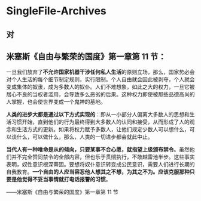 # SingleFile-Archives
## 对

## 米塞斯《自由与繁荣的国度》第一章第 11 节：

一旦我们放弃了**不允许国家机器干涉任何私人生活**的原则立场，那么，国家势必会对个人生活的每个细节制定规则，实行限制。个人自由就会因此被剥夺，个人就会变成集体的奴隶，成为多数人的奴仆。人们不难想象，如此之大的权力，一旦它被居心不良的当权者滥用，会导致多么恶劣的后果。这种权力即使被那些品德高尚的人掌握，也会使世界变成一个鬼神的墓地。

**人类的进步大都是通过以下方式实现的**：即从一小部分人偏离大多数人的思想和生活习惯开始，直到他们的行为最终得到大多数人的认同和接受，从而形成了人的观念和生活方式的更新。如果将权力赋予多数人，让他们规定少数人可以想什么，可以谈什么，可以做什么，那么，人类的一切进步都会就此中止。

**当代人有一种唯命是从的倾向，只要某事不合心愿，就指望上级颁布禁令**。虽然他们并不完全赞同禁令的全部内容，但也乐于贯彻执行，不敢越雷池半步。这些事实表明，奴性意识根深蒂固。要想将奴仆意识转变成公民意识，需要人们进行长期的自我教育。**一个自由的人应当容忍他人想其之不想，为其之不为。应该克服那种只要是他觉得不妥当事情就打电话报警的习惯**。

——米塞斯《自由与繁荣的国度》第一章第 11 节
